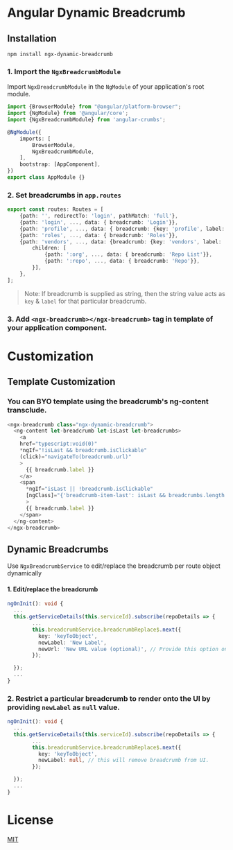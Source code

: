 # Angular Dynamic Breadcrumb
## Installation
```shell
npm install ngx-dynamic-breadcrumb
```
### 1. Import the `NgxBreadcrumbModule`

Import `NgxBreadcrumbModule` in the `NgModule` of your application's root module.
```typescript
import {BrowserModule} from "@angular/platform-browser";
import {NgModule} from '@angular/core';
import {NgxBreadcrumbModule} from 'angular-crumbs';

@NgModule({
    imports: [
        BrowserModule,
        NgxBreadcrumbModule,
    ],
    bootstrap: [AppComponent],
})
export class AppModule {}
```

### 2. Set breadcrumbs in `app.routes`
```typescript
export const routes: Routes = [
    {path: '', redirectTo: 'login', pathMatch: 'full'},
    {path: 'login', ..., data: { breadcrumb: 'Login'}},
    {path: 'profile', ..., data: { breadcrumb: {key: 'profile', label: 'Profile'}}},
    {path: 'roles', ..., data: { breadcrumb: 'Roles'}},
    {path: 'vendors', ..., data: {breadcrumb: {key: 'vendors', label: 'Vendors'}}},
        children: [
            {path: ':org', ..., data: { breadcrumb: 'Repo List'}},
            {path: ':repo', ..., data: { breadcrumb: 'Repo'}},
        }],
    },
];
```
> Note: If breadcrumb is supplied as string, then the string value acts as `key` & `label` for that particular breadcrumb.

### 3. Add `<ngx-breadcrumb></ngx-breadcrumb>` tag in template of your application component.


# Customization
## Template  Customization
### You can BYO template using the breadcrumb's ng-content transclude.
```typescript
<ngx-breadcrumb class="ngx-dynamic-breadcrumb">
  <ng-content let-breadcrumb let-isLast let-breadcrumbs>
    <a
    href="typescript:void(0)"
    *ngIf="!isLast && breadcrumb.isClickable"
    (click)="navigateTo(breadcrumb.url)"
    >
      {{ breadcrumb.label }}
    </a>
    <span
      *ngIf="isLast || !breadcrumb.isClickable"
      [ngClass]="{'breadcrumb-item-last': isLast && breadcrumbs.length > 1}"
      >
      {{ breadcrumb.label }}
    </span>
  </ng-content>
</ngx-breadcrumb>
```

## Dynamic Breadcrumbs
Use `NgxBreadcrumbService` to edit/replace the breadcrumb per route object dynamically
#### 1. Edit/replace the breadcrumb
```typescript
ngOnInit(): void {
  ...
  this.getServiceDetails(this.serviceId).subscribe(repoDetails => {
        ...
        this.breadcrumbService.breadcrumbReplace$.next({
          key: 'keyToObject',
          newLabel: 'New Label',
          newUrl: 'New URL value (optional)', // Provide this option only when needs to update url.
        });

  });
  ...
}
```

### 2. Restrict a particular breadcrumb to render onto the UI by providing `newLabel` as `null` value.
```typescript
ngOnInit(): void {
  ...      
  this.getServiceDetails(this.serviceId).subscribe(repoDetails => {
        ...
        this.breadcrumbService.breadcrumbReplace$.next({
          key: 'keyToObject',
          newLabel: null, // this will remove breadcrumb from UI.
        });

  });
  ...
}
```

# License
[MIT](/projects/ngx-breadcrumb/LICENSE)
